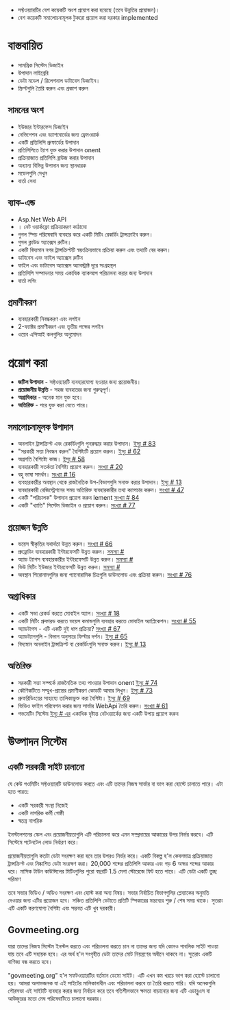 <ul>
<li> সফ্টওয়্যারটির বেশ কয়েকটি অংশ প্রয়োগ করা হয়েছে (তবে উন্নতির প্রয়োজন)। </li>
<li> বেশ কয়েকটি সমালোচনামূলক টুকরো প্রয়োগ করা দরকার implemented </li>
</ul><h1> বাস্তবায়িত </h1>
<ul>
<li> সামগ্রিক সিস্টেম ডিজাইন </li>
<li> উপাদান লাইব্রেরি </li>
<li> ডেটা মডেল / রিলেশনাল ডাটাবেস ডিজাইন। </li>
<li> স্ক্রিপ্টগুলি তৈরি করুন এবং প্রকাশ করুন </li>
</ul><h2> সামনের অংশ </h2>
<ul>
<li> ইউজার ইন্টারফেস ডিজাইন </li>
<li> নেভিগেশন এবং ড্যাশবোর্ডের জন্য ফ্রেমওয়ার্ক </li>
<li> একটি প্রতিলিপি প্রুফার্ডের উপাদান </li>
<li> প্রতিলিপিতে ট্যাগ যুক্ত করার উপাদান onent </li>
<li> প্রক্রিয়াজাত প্রতিলিপি ব্রাউজ করার উপাদান </li>
<li> অন্যান্য বিভিন্ন উপাদান জন্য স্থানধারক </li>
<li> মডেলগুলি দেখুন </li>
<li> বার্তা সেবা </li>
</ul><h2> ব্যাক-এন্ড </h2>
<ul>
<li> Asp.Net Web API </li>
<li> । নেট ওয়ার্কফ্লো প্রক্রিয়াকরণ কাঠামো </li>
<li> গুগল স্পিচ পরিষেবাদি ব্যবহার করে একটি মিটিং রেকর্ডিং ট্রান্সক্রাইব করুন। </li>
<li> গুগল ক্লাউড অ্যাক্সেস রুটিন। </li>
<li> একটি বিদ্যমান নগর ট্রান্সক্রিপ্টটি স্বয়ংক্রিয়ভাবে প্রক্রিয়া করুন এবং তথ্যটি বের করুন। </li>
<li> ডাটাবেস এবং ফাইল অ্যাক্সেস রুটিন </li>
<li> ফাইল এবং ডাটাবেস অ্যাক্সেস অ্যাবস্ট্রাক্ট দূরে সংগ্রহস্থল </li>
<li> প্রতিলিপি সম্পাদনার সময় একাধিক ব্যাকআপ পরিচালনা করার জন্য উপাদান </li>
<li> বার্তা লগিং </li>
</ul><h2> প্রমাণীকরণ </h2>
<ul>
<li> ব্যবহারকারী নিবন্ধকরণ এবং লগইন </li>
<li> 2-ফ্যাক্টর প্রমাণীকরণ এবং তৃতীয় পক্ষের লগইন </li>
<li> ওয়েব এপিআই কলগুলির অনুমোদন </li>
</ul><h1> প্রয়োগ করা </h1>
<ul>
<li> <b>জটিল উপাদান</b> - সফ্টওয়্যারটি ব্যবহারযোগ্য হওয়ার জন্য প্রয়োজনীয়। </li>
<li> <b>প্রয়োজনীয় উন্নতি</b> - সহজ ব্যবহারের জন্য গুরুত্বপূর্ণ। </li>
<li> <b>অগ্রাধিকার</b> - অনেক মান যুক্ত হবে। </li>
<li> <b>অতিরিক্ত</b> - পরে যুক্ত করা যেতে পারে। </li>
</ul><h2> সমালোচনামূলক উপাদান </h2>
<ul>
<li> অনলাইন ট্রান্সক্রিপ্ট এবং রেকর্ডিংগুলি পুনরুদ্ধার করার উপাদান। <a href="https://github.com/govmeeting/govmeeting/issues/83">ইস্যু
# 83</a> </li>
<li> "সরকারী সত্তা নিবন্ধন করুন" বৈশিষ্ট্যটি প্রয়োগ করুন। <a href="https://github.com/govmeeting/govmeeting/issues/62">ইস্যু
# 62</a> </li>
<li> অগ্রগতি বৈশিষ্ট্যে কাজ। <a href="https://github.com/govmeeting/govmeeting/issues/58">ইস্যু
# 58</a> </li>
<li> ব্যবহারকারী সতর্কতা বৈশিষ্ট্য প্রয়োগ করুন। <a href="https://github.com/govmeeting/govmeeting/issues/20">সংখ্যা
# 20</a> </li>
<li> বহু ভাষা সমর্থন। <a href="https://github.com/govmeeting/govmeeting/issues/16">সংখ্যা
# 16</a> </li>
<li> ব্যবহারকারীর অবস্থান থেকে রাজনৈতিক উপ-বিভাগগুলি সনাক্ত করার উপাদান। <a href="https://github.com/govmeeting/govmeeting/issues/13">ইস্যু
# 13</a> </li>
<li> ব্যবহারকারী রেজিস্ট্রেশনের সময় অতিরিক্ত ব্যবহারকারীর তথ্য ক্যাপচার করুন। <a href="https://github.com/govmeeting/govmeeting/issues/47">সংখ্যা
# 47</a> </li>
<li> একটি "পরিচালক" উপাদান প্রয়োগ করুন lement <a href="https://github.com/govmeeting/govmeeting/issues/84">সংখ্যা
# 84</a> </li>
<li> একটি "খ্যাতি" সিস্টেম ডিজাইন ও প্রয়োগ করুন। <a href="https://github.com/govmeeting/govmeeting/issues/77">সংখ্যা
# 77</a> </li>
</ul><h2> প্রয়োজন উন্নতি </h2>
<ul>
<li> ভয়েস স্বীকৃতির যথার্থতা উন্নত করুন। <a href="https://github.com/govmeeting/govmeeting/issues/66">সংখ্যা
# 66</a> </li>
<li> প্রুফ্রেডিং ব্যবহারকারী ইন্টারফেসটি উন্নত করুন। <a href="https://github.com/govmeeting/govmeeting/issues/">সমস্যা #</a> </li>
<li> অ্যাড ট্যাগস ব্যবহারকারীর ইন্টারফেসটি উন্নত করুন। <a href="https://github.com/govmeeting/govmeeting/issues/">সমস্যা #</a> </li>
<li> ভিউ মিটিং ইউজার ইন্টারফেসটি উন্নত করুন। <a href="https://github.com/govmeeting/govmeeting/issues/">সমস্যা #</a> </li>
<li> অবস্থান শিরোনামগুলির জন্য প্যানোরামিক চিত্রগুলি ডাউনলোড এবং প্রক্রিয়া করুন। <a href="https://github.com/govmeeting/govmeeting/issues/76">সংখ্যা
# 76</a> </li>
</ul><h2> অগ্রাধিকার </h2>
<ul>
<li> একটি সভা রেকর্ড করতে মোবাইল অ্যাপ। <a href="https://github.com/govmeeting/govmeeting/issues/18">সংখ্যা
# 18</a> </li>
<li> একটি মিটিং প্রুফারড করতে ভয়েস কমান্ডগুলি ব্যবহার করতে মোবাইল অ্যাপ্লিকেশন। <a href="https://github.com/govmeeting/govmeeting/issues/55">সংখ্যা
# 55</a> </li>
<li> অ্যাডটাগস - এটি একটি দুই ধাপ প্রক্রিয়া? <a href="https://github.com/govmeeting/govmeeting/issues/67">সংখ্যা
# 67</a> </li>
<li> অ্যাডট্যাগগুলি - বিভাগ অনুসারে ফিল্টার দর্শন। <a href="https://github.com/govmeeting/govmeeting/issues/65">ইস্যু
# 65</a> </li>
<li> বিদ্যমান অনলাইন ট্রান্সক্রিপ্ট বা রেকর্ডিংগুলি সনাক্ত করুন। <a href="https://github.com/govmeeting/govmeeting/issues/13">ইস্যু
# 13</a> </li>
</ul><h2> অতিরিক্ত </h2>
<ul>
<li> সরকারী সত্তা সম্পর্কে রাজনৈতিক তথ্য পাওয়ার উপাদান onent <a href="https://github.com/govmeeting/govmeeting/issues/74">ইস্যু
# 74</a> </li>
<li> কৌণিকটিতে সম্মুখ-প্রান্তের প্রমাণীকরণ কোডটি আবার লিখুন। <a href="https://github.com/govmeeting/govmeeting/issues/73">ইস্যু
# 73</a> </li>
<li> প্রুফরিডিংয়ের সাহায্যে তালিকাভুক্ত করা বৈশিষ্ট্য। <a href="https://github.com/govmeeting/govmeeting/issues/69">ইস্যু
# 69</a> </li>
<li> ভিডিও ফাইল পরিবেশন করার জন্য সার্ভার WebApi তৈরি করুন। <a href="https://github.com/govmeeting/govmeeting/issues/61">সংখ্যা
# 61</a> </li>
<li> গভমেটিং সিস্টেম <a href="https://github.com/govmeeting/govmeeting/issues/">ইস্যু
# এর</a> একাধিক দৃষ্টান্ত নেটওয়ার্কের জন্য একটি উপায় প্রয়োগ করুন </li>
</ul><h1> উত্পাদন সিস্টেম </h1><h2> একটি সরকারী সাইট চালানো </h2>
<p> যে কেউ গওমিটিং সফ্টওয়্যারটি ডাউনলোড করতে এবং এটি তাদের নিজস্ব সার্ভার বা ভাগ করা হোস্টে চালাতে পারে। এটা হতে পারত: </p>

<ul>
<li> একটি সরকারী সংস্থা নিজেই </li>
<li> একটি নাগরিক কর্মী গোষ্ঠী </li>
<li> স্বতন্ত্র নাগরিক </li>
</ul>
<p> ইনস্টলেশনের স্কেল এবং প্রয়োজনীয়তাগুলি এটি পরিচালনা করে এমন সম্প্রদায়ের আকারের উপর নির্ভর করবে। এটি সিস্টেমে পটেনটেল লোড নির্ধারণ করে। </p>

<p> প্রয়োজনীয়তাগুলি কতটা ডেটা সংরক্ষণ করা হবে তার উপরও নির্ভর করে। একটি বিকল্প হ&#39;ল কেবলমাত্র প্রক্রিয়াজাত ট্রান্সক্রিপ্ট এবং নিষ্কাশিত ডেটা সংরক্ষণ করা। 20,000 শব্দের প্রতিলিপি আকার এবং গড় 6 অক্ষর শব্দের আকার ধরে। মাসিক টাউন কাউন্সিলের মিটিংগুলির পুরো বছরটি 1.5 মেগা স্টোরেজে ফিট হতে পারে। এটি ডেটা একটি তুচ্ছ পরিমাণ </p>

<p> তবে সভার ভিডিও / অডিও সংরক্ষণ এবং হোস্ট করা অন্য বিষয়। সভার নির্বাচিত বিভাগগুলির প্লেব্যাকের অনুমতি দেওয়ার জন্য এটির প্রয়োজন হবে। সঞ্চিত প্রতিলিপি ডেটাতে প্রতিটি স্পিকারের মন্তব্যের শুরু / শেষ সময় থাকে। সুতরাং এটি একটি করণযোগ্য বৈশিষ্ট্য এবং সম্ভবত এটি খুব দরকারী। </p>
<h2> Govmeeting.org </h2>
<p> যারা তাদের নিজস্ব সিস্টেম ইনস্টল করতে এবং পরিচালনা করতে চান না তাদের জন্য যদি কোনও পাবলিক সাইট পাওয়া যায় তবে এটি সহায়ক হবে। এর অর্থ হ&#39;ল সংগৃহীত ডেটা তাদের মোট নিয়ন্ত্রণের অধীনে থাকবে না। সুতরাং একটি বাণিজ্য বন্ধ করতে হবে। </p>

<p> "govmeeting.org" হ&#39;ল সফটওয়্যারটির বর্তমান ডেমো সাইট। এটি এখন কম খরচে ভাগ করা হোস্টে চালানো হয়। আমরা অলাভজনক যা এই সাইটের মালিকানাধীন এবং পরিচালনা করবে তা তৈরি করতে পারি। যদি অনেকগুলি পৌরসভা এই সাইটটি ব্যবহার করার জন্য নির্বাচন করে তবে গতিশীলভাবে ক্ষমতা বাড়ানোর জন্য এটি এডাব্লুএস বা আউজুরের মতো মেঘ পরিষেবাটিতে চালানো দরকার। </p>
